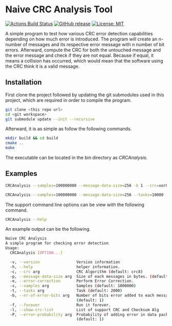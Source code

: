 # Naive CRC Analysis Tool

[![Actions Build Status](https://github.com/voldien/naive-crc-analysis/workflows/crc-collision-anlysis/badge.svg?branch=master)](https://github.com/voldien/naive-crc-analysis/actions)
[![GitHub release](https://img.shields.io/github/release/voldien/naive-crc-analysis.svg)](https://GitHub.com/voldien/naive-crc-analysis/releases/)
[![License: MIT](https://img.shields.io/badge/License-MIT-yellow.svg)](https://opensource.org/licenses/MIT)

A simple program to test how various CRC error detection capabilities depending on how much error is introduced. The program will create an n-number of
messages and its respective error message with n number of bit errors. Afterward, compute the CRC for both the untouched message and the error message and check if they are not equal.
Because if equal, it means a collision has occurred, which would mean that the software using the CRC think it is a valid message.

## Installation

First clone the project followed by updating the git submodules used in this project, which are required in order to compile the program.

```bash
git clone <this repo url>
cd <git workspace>
git submodule update --init --recursive
```

Afterward, it is as simple as follow the following commands.

```bash
mkdir build && cd build
cmake ..
make
```

The executable can be located in the bin directory as *CRCAnalysis*.

## Examples

```bash
CRCAnalysis --samples=100000000 --message-data-size=256 -b 1 --crc=xor8
```

```bash
CRCAnalysis --samples=100000000 --message-data-size=256 --tasks=10000 -b 2 --crc=xor8
```

The support command line options can be view with the following command.

```bash
CRCAnalysis --help
```

An example output can be the following.

```bash
Naive CRC Analysis
A simple program for checking error detection
Usage:
  CRCAnalysis [OPTION...]

  -v, --version                Version information
  -h, --help                   helper information.
  -c, --crc arg                CRC Algorithm (default: crc8)
  -p, --message-data-size arg  Size of each messages in bytes. (default: 5)
  -e, --error-correction       Perform Error Correction.
  -s, --samples arg            Samples (default: 1000000)
  -t, --tasks arg              Task (default: 2000)
  -b, --nr-of-error-bits arg   Number of bits error added to each message. 
                               (default: 1)
  -f, --forever                Run it forever.
  -l, --show-crc-list          List of support CRC and Checksum Alg
  -P, --error-probability arg  Probability of adding error in data package. 
                               (default: 1)